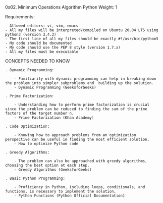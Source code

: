 0x02. Minimum Operations
Algorithm
Python
 Weight: 1


 Requirements:

    - Allowed editors: vi, vim, emacs
    - All my files will be interpreted/compiled on Ubuntu 20.04 LTS using python3 (version 3.4.3)
    - The first line of all my files should be exactly #!/usr/bin/python3
    - My code should be documented
    - My code should use the PEP 8 style (version 1.7.x)
    - All my files must be executable


CONCEPTS NEEDED TO KNOW

    . Dynamic Programming:

        - Familiarity with dynamic programming can help in breaking down the problem into simpler subproblems and  building up the solution.
        - Dynamic Programming (GeeksforGeeks)
    
    . Prime Factorization:

        - Understanding how to perform prime factorization is crucial since the problem can be reduced to finding the sum of the prime factors of the target number n.
        - Prime Factorization (Khan Academy)
    
    . Code Optimization:

        - Knowing how to approach problems from an optimization perspective can be useful in finding the most efficient solution.
        - How to optimize Python code
    
    . Greedy Algorithms:

        - The problem can also be approached with greedy algorithms, choosing the best option at each step.
        - Greedy Algorithms (GeeksforGeeks)
    
    . Basic Python Programming:

        - Proficiency in Python, including loops, conditionals, and functions, is necessary to implement the solution.
        - Python Functions (Python Official Documentation)
